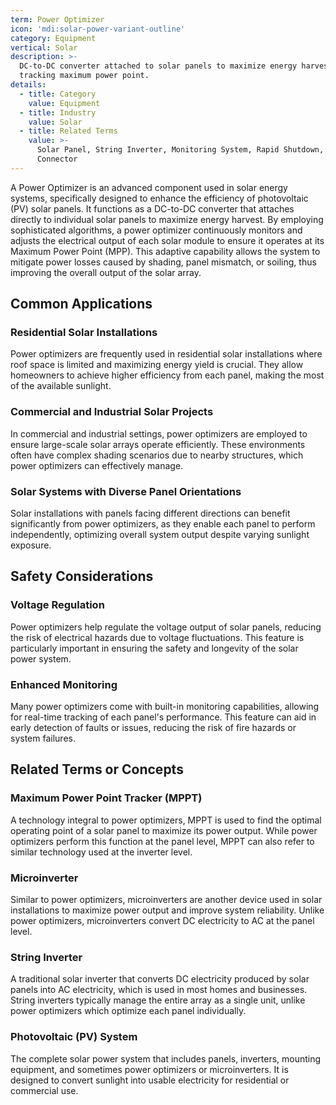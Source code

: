 ```yaml
---
term: Power Optimizer
icon: 'mdi:solar-power-variant-outline'
category: Equipment
vertical: Solar
description: >-
  DC-to-DC converter attached to solar panels to maximize energy harvest by
  tracking maximum power point.
details:
  - title: Category
    value: Equipment
  - title: Industry
    value: Solar
  - title: Related Terms
    value: >-
      Solar Panel, String Inverter, Monitoring System, Rapid Shutdown, MC4
      Connector
---
```

A Power Optimizer is an advanced component used in solar energy systems, specifically designed to enhance the efficiency of photovoltaic (PV) solar panels. It functions as a DC-to-DC converter that attaches directly to individual solar panels to maximize energy harvest. By employing sophisticated algorithms, a power optimizer continuously monitors and adjusts the electrical output of each solar module to ensure it operates at its Maximum Power Point (MPP). This adaptive capability allows the system to mitigate power losses caused by shading, panel mismatch, or soiling, thus improving the overall output of the solar array.

## Common Applications

### Residential Solar Installations
Power optimizers are frequently used in residential solar installations where roof space is limited and maximizing energy yield is crucial. They allow homeowners to achieve higher efficiency from each panel, making the most of the available sunlight.

### Commercial and Industrial Solar Projects
In commercial and industrial settings, power optimizers are employed to ensure large-scale solar arrays operate efficiently. These environments often have complex shading scenarios due to nearby structures, which power optimizers can effectively manage.

### Solar Systems with Diverse Panel Orientations
Solar installations with panels facing different directions can benefit significantly from power optimizers, as they enable each panel to perform independently, optimizing overall system output despite varying sunlight exposure.

## Safety Considerations

### Voltage Regulation
Power optimizers help regulate the voltage output of solar panels, reducing the risk of electrical hazards due to voltage fluctuations. This feature is particularly important in ensuring the safety and longevity of the solar power system.

### Enhanced Monitoring
Many power optimizers come with built-in monitoring capabilities, allowing for real-time tracking of each panel's performance. This feature can aid in early detection of faults or issues, reducing the risk of fire hazards or system failures.

## Related Terms or Concepts

### Maximum Power Point Tracker (MPPT)
A technology integral to power optimizers, MPPT is used to find the optimal operating point of a solar panel to maximize its power output. While power optimizers perform this function at the panel level, MPPT can also refer to similar technology used at the inverter level.

### Microinverter
Similar to power optimizers, microinverters are another device used in solar installations to maximize power output and improve system reliability. Unlike power optimizers, microinverters convert DC electricity to AC at the panel level.

### String Inverter
A traditional solar inverter that converts DC electricity produced by solar panels into AC electricity, which is used in most homes and businesses. String inverters typically manage the entire array as a single unit, unlike power optimizers which optimize each panel individually.

### Photovoltaic (PV) System
The complete solar power system that includes panels, inverters, mounting equipment, and sometimes power optimizers or microinverters. It is designed to convert sunlight into usable electricity for residential or commercial use.
